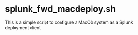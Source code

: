 # splunk_fwd_macdeploy.sh
This is a simple script to configure a MacOS system as a Splunk deployment client 
